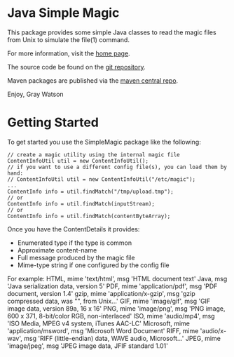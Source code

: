 Java Simple Magic
=================

This package provides some simple Java classes to read the magic files from Unix to simulate the file(1) command.

For more information, visit the [home page](http://256stuff.com/sources/simplemagic/).

The source code be found on the [git repository](https://github.com/j256/simplemagic).

Maven packages are published via the [maven central repo](http://repo1.maven.org/maven2/com/j256/simplemagic/simplemagic/).

Enjoy,
Gray Watson

# Getting Started

To get started you use the SimpleMagic package like the following:

	// create a magic utility using the internal magic file
	ContentInfoUtil util = new ContentInfoUtil();
	// if you want to use a different config file(s), you can load them by hand:
	// ContentInfoUtil util = new ContentInfoUtil("/etc/magic");
	...
	ContentInfo info = util.findMatch("/tmp/upload.tmp");
	// or
	ContentInfo info = util.findMatch(inputStream);
	// or
	ContentInfo info = util.findMatch(contentByteArray);

Once you have the ContentDetails it provides:
 
* Enumerated type if the type is common
* Approximate content-name
* Full message produced by the magic file
* Mime-type string if one configured by the config file

For example:
	HTML, mime 'text/html', msg 'HTML document text'
	Java, msg 'Java serialization data, version 5'
	PDF, mime 'application/pdf', msg 'PDF document, version 1.4'
	gzip, mime 'application/x-gzip', msg 'gzip compressed data, was "", from Unix...'
	GIF, mime 'image/gif', msg 'GIF image data, version 89a, 16 x 16'
	PNG, mime 'image/png', msg 'PNG image, 600 x 371, 8-bit/color RGB, non-interlaced'
	ISO, mime 'audio/mp4', msg 'ISO Media, MPEG v4 system, iTunes AAC-LC'
	Microsoft, mime 'application/msword', msg 'Microsoft Word Document'
	RIFF, mime 'audio/x-wav', msg 'RIFF (little-endian) data, WAVE audio, Microsoft...'
	JPEG, mime 'image/jpeg', msg 'JPEG image data, JFIF standard 1.01'
